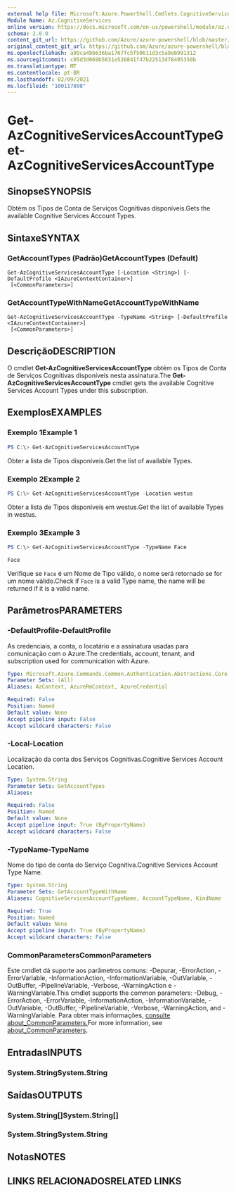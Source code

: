 ```yaml
---
external help file: Microsoft.Azure.PowerShell.Cmdlets.CognitiveServices.dll-Help.xml
Module Name: Az.CognitiveServices
online version: https://docs.microsoft.com/en-us/powershell/module/az.cognitiveservices/get-azcognitiveservicesaccounttype
schema: 2.0.0
content_git_url: https://github.com/Azure/azure-powershell/blob/master/src/CognitiveServices/CognitiveServices/help/Get-AzCognitiveServicesAccountType.md
original_content_git_url: https://github.com/Azure/azure-powershell/blob/master/src/CognitiveServices/CognitiveServices/help/Get-AzCognitiveServicesAccountType.md
ms.openlocfilehash: a99ca4bb636ba1767fc5f50611d3c5a9eb991312
ms.sourcegitcommit: c05d3d669b5631e526841f47b22513d78495350b
ms.translationtype: MT
ms.contentlocale: pt-BR
ms.lasthandoff: 02/09/2021
ms.locfileid: "100117898"
---
```

# <span data-ttu-id="3f2a1-101">Get-AzCognitiveServicesAccountType</span><span class="sxs-lookup"><span data-stu-id="3f2a1-101">Get-AzCognitiveServicesAccountType</span></span>

## <span data-ttu-id="3f2a1-102">Sinopse</span><span class="sxs-lookup"><span data-stu-id="3f2a1-102">SYNOPSIS</span></span>
<span data-ttu-id="3f2a1-103">Obtém os Tipos de Conta de Serviços Cognitivas disponíveis.</span><span class="sxs-lookup"><span data-stu-id="3f2a1-103">Gets the available Cognitive Services Account Types.</span></span>

## <span data-ttu-id="3f2a1-104">Sintaxe</span><span class="sxs-lookup"><span data-stu-id="3f2a1-104">SYNTAX</span></span>

### <span data-ttu-id="3f2a1-105">GetAccountTypes (Padrão)</span><span class="sxs-lookup"><span data-stu-id="3f2a1-105">GetAccountTypes (Default)</span></span>
```
Get-AzCognitiveServicesAccountType [-Location <String>] [-DefaultProfile <IAzureContextContainer>]
 [<CommonParameters>]
```

### <span data-ttu-id="3f2a1-106">GetAccountTypeWithName</span><span class="sxs-lookup"><span data-stu-id="3f2a1-106">GetAccountTypeWithName</span></span>
```
Get-AzCognitiveServicesAccountType -TypeName <String> [-DefaultProfile <IAzureContextContainer>]
 [<CommonParameters>]
```

## <span data-ttu-id="3f2a1-107">Descrição</span><span class="sxs-lookup"><span data-stu-id="3f2a1-107">DESCRIPTION</span></span>
<span data-ttu-id="3f2a1-108">O cmdlet **Get-AzCognitiveServicesAccountType** obtém os Tipos de Conta de Serviços Cognitivas disponíveis nesta assinatura.</span><span class="sxs-lookup"><span data-stu-id="3f2a1-108">The **Get-AzCognitiveServicesAccountType** cmdlet gets the available Cognitive Services Account Types under this subscription.</span></span>

## <span data-ttu-id="3f2a1-109">Exemplos</span><span class="sxs-lookup"><span data-stu-id="3f2a1-109">EXAMPLES</span></span>

### <span data-ttu-id="3f2a1-110">Exemplo 1</span><span class="sxs-lookup"><span data-stu-id="3f2a1-110">Example 1</span></span>
```powershell
PS C:\> Get-AzCognitiveServicesAccountType
```

<span data-ttu-id="3f2a1-111">Obter a lista de Tipos disponíveis.</span><span class="sxs-lookup"><span data-stu-id="3f2a1-111">Get the list of available Types.</span></span>

### <span data-ttu-id="3f2a1-112">Exemplo 2</span><span class="sxs-lookup"><span data-stu-id="3f2a1-112">Example 2</span></span>
```powershell
PS C:\> Get-AzCognitiveServicesAccountType -Location westus
```

<span data-ttu-id="3f2a1-113">Obter a lista de Tipos disponíveis em westus.</span><span class="sxs-lookup"><span data-stu-id="3f2a1-113">Get the list of available Types in westus.</span></span>

### <span data-ttu-id="3f2a1-114">Exemplo 3</span><span class="sxs-lookup"><span data-stu-id="3f2a1-114">Example 3</span></span>
```powershell
PS C:\> Get-AzCognitiveServicesAccountType -TypeName Face

Face
```

<span data-ttu-id="3f2a1-115">Verifique se `Face` é um Nome de Tipo válido, o nome será retornado se for um nome válido.</span><span class="sxs-lookup"><span data-stu-id="3f2a1-115">Check if `Face` is a valid Type name, the name will be returned if it is a valid name.</span></span>

## <span data-ttu-id="3f2a1-116">Parâmetros</span><span class="sxs-lookup"><span data-stu-id="3f2a1-116">PARAMETERS</span></span>

### <span data-ttu-id="3f2a1-117">-DefaultProfile</span><span class="sxs-lookup"><span data-stu-id="3f2a1-117">-DefaultProfile</span></span>
<span data-ttu-id="3f2a1-118">As credenciais, a conta, o locatário e a assinatura usadas para comunicação com o Azure.</span><span class="sxs-lookup"><span data-stu-id="3f2a1-118">The credentials, account, tenant, and subscription used for communication with Azure.</span></span>

```yaml
Type: Microsoft.Azure.Commands.Common.Authentication.Abstractions.Core.IAzureContextContainer
Parameter Sets: (All)
Aliases: AzContext, AzureRmContext, AzureCredential

Required: False
Position: Named
Default value: None
Accept pipeline input: False
Accept wildcard characters: False
```

### <span data-ttu-id="3f2a1-119">-Local</span><span class="sxs-lookup"><span data-stu-id="3f2a1-119">-Location</span></span>
<span data-ttu-id="3f2a1-120">Localização da conta dos Serviços Cognitivas.</span><span class="sxs-lookup"><span data-stu-id="3f2a1-120">Cognitive Services Account Location.</span></span>

```yaml
Type: System.String
Parameter Sets: GetAccountTypes
Aliases:

Required: False
Position: Named
Default value: None
Accept pipeline input: True (ByPropertyName)
Accept wildcard characters: False
```

### <span data-ttu-id="3f2a1-121">-TypeName</span><span class="sxs-lookup"><span data-stu-id="3f2a1-121">-TypeName</span></span>
<span data-ttu-id="3f2a1-122">Nome do tipo de conta do Serviço Cognitiva.</span><span class="sxs-lookup"><span data-stu-id="3f2a1-122">Cognitive Services Account Type Name.</span></span>

```yaml
Type: System.String
Parameter Sets: GetAccountTypeWithName
Aliases: CognitiveServicesAccountTypeName, AccountTypeName, KindName

Required: True
Position: Named
Default value: None
Accept pipeline input: True (ByPropertyName)
Accept wildcard characters: False
```

### <span data-ttu-id="3f2a1-123">CommonParameters</span><span class="sxs-lookup"><span data-stu-id="3f2a1-123">CommonParameters</span></span>
<span data-ttu-id="3f2a1-124">Este cmdlet dá suporte aos parâmetros comuns: -Depurar, -ErrorAction, -ErrorVariable, -InformationAction, -InformationVariable, -OutVariable, -OutBuffer, -PipelineVariable, -Verbose, -WarningAction e -WarningVariable.</span><span class="sxs-lookup"><span data-stu-id="3f2a1-124">This cmdlet supports the common parameters: -Debug, -ErrorAction, -ErrorVariable, -InformationAction, -InformationVariable, -OutVariable, -OutBuffer, -PipelineVariable, -Verbose, -WarningAction, and -WarningVariable.</span></span> <span data-ttu-id="3f2a1-125">Para obter mais informações, [consulte about_CommonParameters.](http://go.microsoft.com/fwlink/?LinkID=113216)</span><span class="sxs-lookup"><span data-stu-id="3f2a1-125">For more information, see [about_CommonParameters](http://go.microsoft.com/fwlink/?LinkID=113216).</span></span>

## <span data-ttu-id="3f2a1-126">Entradas</span><span class="sxs-lookup"><span data-stu-id="3f2a1-126">INPUTS</span></span>

### <span data-ttu-id="3f2a1-127">System.String</span><span class="sxs-lookup"><span data-stu-id="3f2a1-127">System.String</span></span>

## <span data-ttu-id="3f2a1-128">Saídas</span><span class="sxs-lookup"><span data-stu-id="3f2a1-128">OUTPUTS</span></span>

### <span data-ttu-id="3f2a1-129">System.String[]</span><span class="sxs-lookup"><span data-stu-id="3f2a1-129">System.String[]</span></span>

### <span data-ttu-id="3f2a1-130">System.String</span><span class="sxs-lookup"><span data-stu-id="3f2a1-130">System.String</span></span>

## <span data-ttu-id="3f2a1-131">Notas</span><span class="sxs-lookup"><span data-stu-id="3f2a1-131">NOTES</span></span>

## <span data-ttu-id="3f2a1-132">LINKS RELACIONADOS</span><span class="sxs-lookup"><span data-stu-id="3f2a1-132">RELATED LINKS</span></span>
